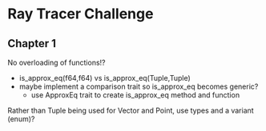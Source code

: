 # Ray Tracer Challenge

## Chapter 1

No overloading of functions!?
- is_approx_eq(f64,f64) vs is_approx_eq(Tuple,Tuple)
- maybe implement a comparison trait so is_approx_eq becomes generic?
  - use ApproxEq trait to create is_approx_eq method and function

Rather than Tuple being used for Vector and Point, use types and a variant (enum)?

